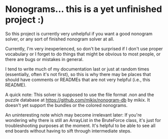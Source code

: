 # Nonograms... this is a yet unfinished project :)
So this project is currently very unhelpful if you want a good nonogram solver, or any sort of
finished nonogram solver at all.

Currently, I'm very inexperienced, so don't be surprised if I don't use proper vocabulary or I forget
to do things that might be obvious to most people, or there are bugs or mistakes in general.

I tend to write much of my documentation last or just at random times (essentially, often it's not first),
so this is why there may be places that should have comments or READMEs that are not very helpful (i.e., this README).

A quick note:
This solver is supposed to use the file format .non and the puzzle database at https://github.com/mikix/nonogram-db
by mikix. It doesn't yet support the bundles or the colored nonograms.

An uninteresting note which may become irrelevant later:
If you're wondering why there is still an ArrayList in the BruteForce class,
it's just for troubleshooting purposes at the moment. It's helpful to be able
to see all end boards without having to sift through intermediate steps.


